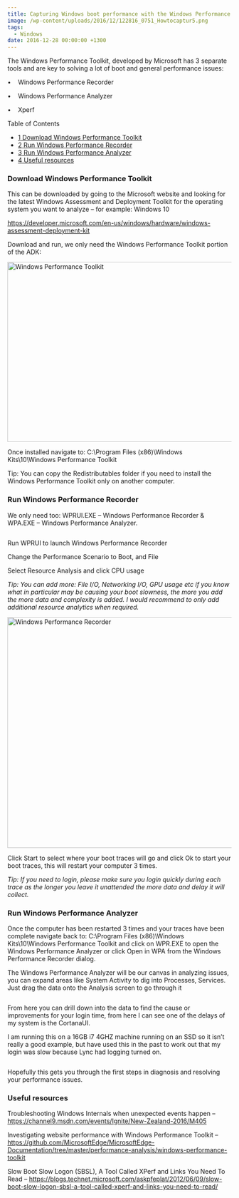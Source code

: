 ```yaml
---
title: Capturing Windows boot performance with the Windows Performance Toolkit
image: /wp-content/uploads/2016/12/122816_0751_Howtocaptur5.png
tags:
  - Windows
date: 2016-12-28 00:00:00 +1300
---
```


The Windows Performance Toolkit, developed by Microsoft has 3 separate tools and are key to solving a lot of boot and general performance issues:

•    Windows Performance Recorder

•    Windows Performance Analyzer

•    Xperf

<div id="toc_container" class="no_bullets">
  <p class="toc_title">
    Table of Contents
  </p>
  
  <ul class="toc_list">
    <li>
      <a href="#Download_Windows_Performance_Toolkit"><span class="toc_number toc_depth_1">1</span> Download Windows Performance Toolkit</a>
    </li>
    <li>
      <a href="#Run_Windows_Performance_Recorder"><span class="toc_number toc_depth_1">2</span> Run Windows Performance Recorder</a>
    </li>
    <li>
      <a href="#Run_Windows_Performance_Analyzer"><span class="toc_number toc_depth_1">3</span> Run Windows Performance Analyzer</a>
    </li>
    <li>
      <a href="#Useful_resources"><span class="toc_number toc_depth_1">4</span> Useful resources</a>
    </li>
  </ul>
</div>

### <span id="Download_Windows_Performance_Toolkit">Download Windows Performance Toolkit</span>

This can be downloaded by going to the Microsoft website and looking for the latest Windows Assessment and Deployment Toolkit for the operating system you want to analyze – for example: Windows 10

<a href="https://developer.microsoft.com/en-us/windows/hardware/windows-assessment-deployment-kit" target="_blank">https://developer.microsoft.com/en-us/windows/hardware/windows-assessment-deployment-kit</a>

Download and run, we only need the Windows Performance Toolkit portion of the ADK:

<img class="alignnone" src="https://i2.wp.com/luke.geek.nz/wp-content/uploads/2016/12/122816_0751_Howtocaptur1.png?resize=697%2C404&#038;ssl=1" alt="Windows Performance Toolkit" width="697" height="404" data-recalc-dims="1" />

Once installed navigate to: C:\Program Files (x86)\Windows Kits\10\Windows Performance Toolkit

Tip: You can copy the Redistributables folder if you need to install the Windows Performance Toolkit only on another computer.
  
### <span id="Run_Windows_Performance_Recorder">Run Windows Performance Recorder</span>

We only need too: WPRUI.EXE – Windows Performance Recorder & WPA.EXE – Windows Performance Analyzer.

<img src="https://i0.wp.com/luke.geek.nz/wp-content/uploads/2016/12/122816_0751_Howtocaptur2.png?w=1500&#038;ssl=1" alt="" data-recalc-dims="1" />

Run WPRUI to launch Windows Performance Recorder

Change the Performance Scenario to Boot, and File

Select Resource Analysis and click CPU usage

_Tip: You can add more: File I/O, Networking I/O, GPU usage etc if you know what in particular may be causing your boot slowness, the more you add the more data and complexity is added. I would recommend to only add additional resource analytics when required._

<img class="alignnone" src="https://i0.wp.com/luke.geek.nz/wp-content/uploads/2016/12/122816_0751_Howtocaptur3.png?resize=659%2C518&#038;ssl=1" alt="Windows Performance Recorder" width="659" height="518" data-recalc-dims="1" />

Click Start to select where your boot traces will go and click Ok to start your boot traces, this will restart your computer 3 times.

_Tip: If you need to login, please make sure you login quickly during each trace as the longer you leave it unattended the more data and delay it will collect._ 

### <span id="Run_Windows_Performance_Analyzer">Run Windows Performance Analyzer</span>

Once the computer has been restarted 3 times and your traces have been complete navigate back to: C:\Program Files (x86)\Windows Kits\10\Windows Performance Toolkit and click on WPR.EXE to open the Windows Performance Analyzer or click Open in WPA from the Windows Performance Recorder dialog.

The Windows Performance Analyzer will be our canvas in analyzing issues, you can expand areas like System Activity to dig into Processes, Services. Just drag the data onto the Analysis screen to go through it

<img src="https://i1.wp.com/luke.geek.nz/wp-content/uploads/2016/12/122816_0751_Howtocaptur4.png?w=1500&#038;ssl=1" alt="" data-recalc-dims="1" />

From here you can drill down into the data to find the cause or improvements for your login time, from here I can see one of the delays of my system is the CortanaUI.

I am running this on a 16GB i7 4GHZ machine running on an SSD so it isn&#8217;t really a good example, but have used this in the past to work out that my login was slow because Lync had logging turned on.

<img src="https://i0.wp.com/luke.geek.nz/wp-content/uploads/2016/12/122816_0751_Howtocaptur5.png?w=1500&#038;ssl=1" alt="" data-recalc-dims="1" />

Hopefully this gets you through the first steps in diagnosis and resolving your performance issues.

### <span id="Useful_resources">Useful resources</span>

Troubleshooting Windows Internals when unexpected events happen &#8211; <a href="https://channel9.msdn.com/events/Ignite/New-Zealand-2016/M405" target="_blank">https://channel9.msdn.com/events/Ignite/New-Zealand-2016/M405</a>

Investigating website performance with Windows Performance Toolkit &#8211; <a href="https://github.com/MicrosoftEdge/MicrosoftEdge-Documentation/tree/master/performance-analysis/windows-performance-toolkit" target="_blank">https://github.com/MicrosoftEdge/MicrosoftEdge-Documentation/tree/master/performance-analysis/windows-performance-toolkit</a>

Slow Boot Slow Logon (SBSL), A Tool Called XPerf and Links You Need To Read &#8211; <a href="https://blogs.technet.microsoft.com/askpfeplat/2012/06/09/slow-boot-slow-logon-sbsl-a-tool-called-xperf-and-links-you-need-to-read/" target="_blank">https://blogs.technet.microsoft.com/askpfeplat/2012/06/09/slow-boot-slow-logon-sbsl-a-tool-called-xperf-and-links-you-need-to-read/</a>
